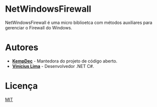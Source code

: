 # NetWindowsFirewall

NetWindowsFirewall é uma micro biblioetca com métodos auxiliares para gerenciar o Firewall do Windows.

# Autores

- [**KempDec**](https://github.com/kempdec) - Mantedora do projeto de código aberto.
- [**Vinícius Lima**](https://github.com/viniciusxdl) - Desenvolvedor .NET C#.

# Licença

[MIT](https://github.com/kempdec/NetWindowsFirewall/blob/main/LICENSE)